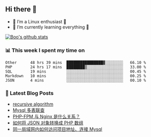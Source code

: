 ## Hi there 👋
* 🔭 I’m a Linux enthusiast 🐧️
* 🏃️ I’m currently learning everything 🏃️

[![Boo's github stats](https://github-readme-stats.vercel.app/api?username=0xAiKang)](https://github.com/anuraghazra/github-readme-stats)

<!-- [![Most Used Langs](https://github-readme-stats.vercel.app/api/top-langs/?username=0xAiKang)](https://github.com/anuraghazra/github-readme-stats) -->

### 📊 This week I spent my time on
<!--START_SECTION:waka-->
```text
Other      48 hrs 39 mins  ████████████████▓░░░░░░░░   66.10 % 
PHP        24 hrs 17 mins  ████████▒░░░░░░░░░░░░░░░░   33.00 % 
SQL        19 mins         ░░░░░░░░░░░░░░░░░░░░░░░░░   00.45 % 
Markdown   10 mins         ░░░░░░░░░░░░░░░░░░░░░░░░░   00.25 % 
JSON       4 mins          ░░░░░░░░░░░░░░░░░░░░░░░░░   00.10 % 
```
<!--END_SECTION:waka-->

### 📕 Latest Blog Posts
<!-- BLOG-POST-LIST:START -->
- [recursive algorithm](https://www.0x2beace.com/recursive-algorithm/)
- [Mysql 多表联查](https://www.0x2beace.com/mysql-multi-table-joint-check/)
- [PHP-FPM 与 Nginx 是什么关系？](https://www.0x2beace.com/what-is-the-relationship-between-php-fpm-and-nginx/)
- [如何将 JSON 对象转换成 PHP 数组](https://www.0x2beace.com/how-to-convert-a-json-object-into-a-php-array/)
- [同一局域网内如何访问项目地址、连接 Mysql](https://www.0x2beace.com/how-to-access-the-project-address-and-connect-to-mysql-in-the-same-local-area-network/)
<!-- BLOG-POST-LIST:END -->

